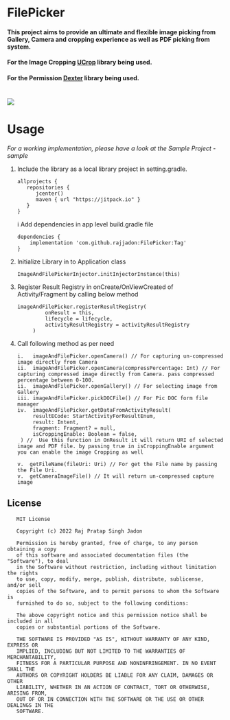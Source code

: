 # FilePicker

#### This project aims to provide an ultimate and flexible image picking from Gallery, Camera and cropping experience as well as PDF picking from system.

#### For the Image Cropping [UCrop](https://github.com/Yalantis/uCrop) library being used.

#### For the Permission [Dexter](https://github.com/Karumi/Dexter) library being used.

# [![](https://jitpack.io/v/rajjadon/FilePicker.svg)](https://jitpack.io/#rajjadon/FilePicker)

# Usage

*For a working implementation, please have a look at the Sample Project - sample*

1. Include the library as a local library project in setting.gradle.

   ```
   allprojects {
      repositories {
         jcenter()
         maven { url "https://jitpack.io" }
      }
   }
   ```

   i Add dependencies in app level build.gradle file

   ```   
   dependencies {   
       implementation 'com.github.rajjadon:FilePicker:Tag'
   }

   ```

2. Initialize Library in to Application class

   ```   
   ImageAndFilePickerInjector.initInjectorInstance(this)
   ```
3. Register Result Registry in onCreate/OnViewCreated of Activity/Fragment by calling below method

   ```   
   imageAndFilePicker.registerResultRegistry(
            onResult = this,
            lifecycle = lifecycle,
            activityResultRegistry = activityResultRegistry
        )
   ```

4. Call following method as per need

   ```   
   i.   imageAndFilePicker.openCamera() // For capturing un-compressed image directly from Camera
   ii.  imageAndFilePicker.openCamera(compressPercentage: Int) // For capturing compressed image directly from Camera. pass compressed percentage between 0-100.
   ii.  imageAndFilePicker.openGallery() // For selecting image from Gallery
   iii. imageAndFilePicker.pickDOCFile() // For Pic DOC form file manager
   iv.  imageAndFilePicker.getDataFromActivityResult(
        resultECode: StartActivityForResultEnum,
        result: Intent,
        fragment: Fragment? = null,
        isCroppingEnable: Boolean = false,
    ) //  Use this function in OnResult it will return URI of selected image and PDF file. by passing true in isCroppingEnable argument you can enable the image Cropping as well
   
   v.  getFileName(fileUri: Uri) // For get the File name by passing the File Uri.
   v.  getCameraImageFile() // It will return un-compressed capture image
   ```

## License

```   
   MIT License

   Copyright (c) 2022 Raj Pratap Singh Jadon

   Permission is hereby granted, free of charge, to any person obtaining a copy
   of this software and associated documentation files (the "Software"), to deal
   in the Software without restriction, including without limitation the rights
   to use, copy, modify, merge, publish, distribute, sublicense, and/or sell
   copies of the Software, and to permit persons to whom the Software is
   furnished to do so, subject to the following conditions:

   The above copyright notice and this permission notice shall be included in all
   copies or substantial portions of the Software.

   THE SOFTWARE IS PROVIDED "AS IS", WITHOUT WARRANTY OF ANY KIND, EXPRESS OR
   IMPLIED, INCLUDING BUT NOT LIMITED TO THE WARRANTIES OF MERCHANTABILITY,
   FITNESS FOR A PARTICULAR PURPOSE AND NONINFRINGEMENT. IN NO EVENT SHALL THE
   AUTHORS OR COPYRIGHT HOLDERS BE LIABLE FOR ANY CLAIM, DAMAGES OR OTHER
   LIABILITY, WHETHER IN AN ACTION OF CONTRACT, TORT OR OTHERWISE, ARISING FROM,
   OUT OF OR IN CONNECTION WITH THE SOFTWARE OR THE USE OR OTHER DEALINGS IN THE
   SOFTWARE.
   
```

